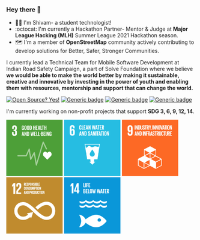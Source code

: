 ### Hey there 👋

- :man_technologist: I'm Shivam- a student technologist! 
- :octocat: I'm currently a Hackathon Partner- Mentor & Judge at **Major League Hacking (MLH)** Summer League 2021 Hackathon season.
- :world_map: I'm a member of **OpenStreetMap** community actively contributing to develop solutions for Better, Safer, Stronger Communities. 

I currently lead a Technical Team for Mobile Software Development at Indian Road Safety Campaign, a part of Solve Foundation where we believe **we would be able to make the world better by making it sustainable, creative and innovative by investing in the power of youth and enabling them with resources, mentorship and support that can change the world.**

[![Open Source? Yes!](https://badgen.net/badge/Open%20Source%20%3F/Yes%21/blue?icon=github)]() [![Generic badge](https://img.shields.io/badge/Mapsui-Contributor-<COLOR>.svg)](https://github.com/Mapsui/Mapsui/graphs/contributors) [![Generic badge](https://badges.devpost-shields.com/get-badge?name=Portfolio&id=project-id&type=small-logo-left-text-blend&style=flat)](https://devpost.com/shivam-318b?ref_content=user-portfolio&ref_feature=portfolio&ref_medium=global-nav) [![Generic badge](https://badgen.net/badge/icon/medium?icon=medium&label)](https://medium.com/@shivambeniwal)

I'm currently working on non-profit projects that support **SDG 3, 6, 9, 12, 14**.


<img src="https://raw.githubusercontent.com/devthepenguin/devthepenguin/master/E_GIF_03.gif" alt="" width="150" height="150"> <img src="https://raw.githubusercontent.com/devthepenguin/devthepenguin/master/SDG-6.gif" alt="" width="150" height="150"> <img src="https://raw.githubusercontent.com/devthepenguin/devthepenguin/master/E_GIF_09.gif" alt="" width="150" height="150"> <img src="https://raw.githubusercontent.com/devthepenguin/devthepenguin/master/E_GIF_12.gif" alt="" width="150" height="150"> <img src="https://raw.githubusercontent.com/devthepenguin/devthepenguin/master/E_GIF_14.gif" alt="" width="150" height="150"> 


<!--
**devthepenguin/devthepenguin** is a ✨ _special_ ✨ repository because its `README.md` (this file) appears on your GitHub profile.

Here are some ideas to get you started:

- 🔭 I’m currently working on ...
- 🌱 I’m currently learning ...
- 👯 I’m looking to collaborate on ...
- 🤔 I’m looking for help with ...
- 💬 Ask me about ...
- 📫 How to reach me: ...
- 😄 Pronouns: ...
- ⚡ Fun fact: ...
-->
